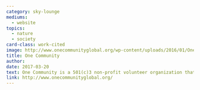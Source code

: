 ```yaml
---
category: sky-lounge
mediums:
  - website
topics:
  - nature
  - society
card-class: work-cited
image: http://www.onecommunityglobal.org/wp-content/uploads/2016/01/One-Community-Logo-global-sustainability-eco-village-project.jpg
title: One Community
author:
date: 2017-03-20
text: One Community is a 501(c)3 non-profit volunteer organization that designs and open source free-shares comprehensive solutions for all aspects of what we feel is a more fulfilled way of living. We make all decisions using a for The Highest Good of All philosophy for global transformation that we expand through win-win collaborative relationships.
link: http://www.onecommunityglobal.org/
---
```

